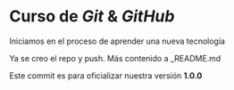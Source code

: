 # Curso de _Git_ & _GitHub_

Iniciamos en el proceso de aprender una nueva tecnología

Ya se creo el repo y push. Más contenido a \_README.md

Este commit es para oficializar nuestra versión **1.0.0**
